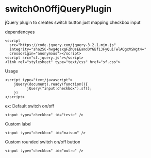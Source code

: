 # switchOnOffjQueryPlugin

jQuery plugin to creates switch button just mapping checkbox input

dependencyes

```
<script
  src="https://code.jquery.com/jquery-3.2.1.min.js"
  integrity="sha256-hwg4gsxgFZhOsEEamdOYGBf13FyQuiTwlAQgxVSNgt4="
  crossorigin="anonymous"></script>
<script src="sf.jquery.js"></script>
<link rel="stylesheet" type="text/css" href="sf.css">
```

Usage
```
<script type="text/javascript">
	jQuery(document).ready(function(){
          jQuery("input:checkbox").sf();
    })
</script>
```

ex:
Default  switch on/off
```
<input type="checkbox" id="teste" />
```
Custom label
```
<input type="checkbox" id="maisum" />
```
Custom rounded switch on/off button
```
<input type="checkbox" id="outro" />
```

